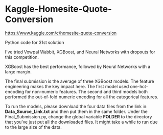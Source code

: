 # Kaggle-Homesite-Quote-Conversion
https://www.kaggle.com/c/homesite-quote-conversion

Python code for 31st solution

I've tried Vowpal Wabbit, XGBoost, and Neural Networks with dropouts for this competition.

XGBoost has the best performance, followed by Neural Networks with a large margin.

The final submission is the average of three XGBoost models. The feature engineering makes the key impact here. The first model used one-hot-encoding for non-numeric features. The second and third models both performed the out-of-fold numeric encoding for all the categorical features.

To run the models, please download the four data files from the link in **Data_Source_Link.txt** and then put them in the same folder. Under the Final_Submission.py, change the global variable **FOLDER**  to the directory that you've just put all the downloaded files. It might take a while to run due to the large size of the data.

 
